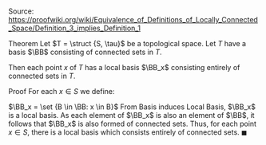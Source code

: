 # 

Source: https://proofwiki.org/wiki/Equivalence_of_Definitions_of_Locally_Connected_Space/Definition_3_implies_Definition_1

Theorem
Let $T = \struct {S, \tau}$ be a topological space. 
Let $T$ have a basis $\BB$ consisting of connected sets in $T$.

Then each point $x$ of $T$ has a local basis $\BB_x$ consisting entirely of connected sets in $T$.


Proof
For each $x \in S$ we define:

$\BB_x = \set {B \in \BB: x \in B}$
From Basis induces Local Basis, $\BB_x$ is a local basis.
As each element of $\BB_x$ is also an element of $\BB$, it follows that $\BB_x$ is also formed of connected sets.
Thus, for each point $x \in S$, there is a local basis which consists entirely of connected sets.
$\blacksquare$





